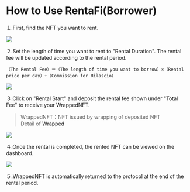 # How to Use RentaFi(Borrower)

１.First, find the NFT you want to rent.

![](../../.gitbook/assets/howToUseRilascio\_加筆修正-05.png)

２.Set the length of time you want to rent to "Rental Duration". The rental fee will be updated according to the rental period.

`（The Rental Fee）＝（The length of time you want to borrow）×（Rental price per day）+（Commission for Rilascio）`

![](../../.gitbook/assets/howToUseRilascio\_step-04.png)

３.Click on "Rental Start" and deposit the rental fee shown under "Total Fee" to receive your WrappedNFT.

> WrappedNFT：NFT issued by wrapping of deposited NFT\
> &#x20;Detail of [Wrapped](https://www.notion.so/GitBookDocument-9c75d920a3be4379aae86aa37af2347a)

![](../../.gitbook/assets/howToUseRilascio\_step-05.png)

４.Once the rental is completed, the rented NFT can be viewed on the dashboard.

![](../../.gitbook/assets/howToUseRilascio\_加筆修正-06.png)

５.WrappedNFT is automatically returned to the protocol at the end of the rental period.
